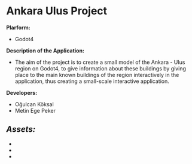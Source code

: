 # Ankara Ulus Project

**Plarform:**
- Godot4

**Description of the Application:** 
- The aim of the project is to create a small model of the Ankara - Ulus region on Godot4, to give information about these buildings by giving place to the main known buildings of the region interactively in the application, thus creating a small-scale interactive application.

**Developers:** 
- Oğulcan Köksal
- Metin Ege Peker

*Assets:*
-
-
-
-
